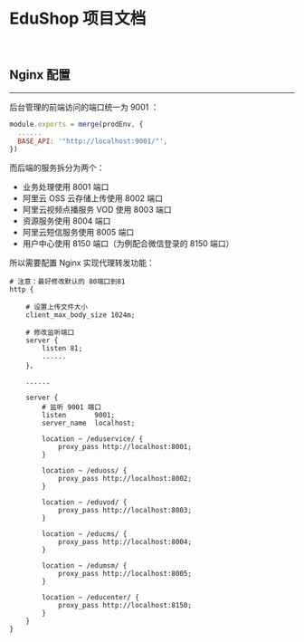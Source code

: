 
# EduShop 项目文档

<br>

## Nginx 配置

---

后台管理的前端访问的端口统一为 9001 ：

```javascript
module.exports = merge(prodEnv, {
  ......
  BASE_API: '"http://localhost:9001/"',
})
```

而后端的服务拆分为两个：

* 业务处理使用 8001 端口
* 阿里云 OSS 云存储上传使用 8002 端口
* 阿里云视频点播服务 VOD 使用 8003 端口
* 资源服务使用 8004 端口
* 阿里云短信服务使用 8005 端口
* 用户中心使用 8150 端口（为例配合微信登录的 8150 端口）

所以需要配置 Nginx 实现代理转发功能：

```nginx
# 注意：最好修改默认的 80端口到81
http {

    # 设置上传文件大小
    client_max_body_size 1024m;

    # 修改监听端口
    server {
        listen 81;
        ......
    }，
    
    ......

    server {
        # 监听 9001 端口
        listen       9001;
        server_name  localhost;

        location ~ /eduservice/ {
            proxy_pass http://localhost:8001;
        }

        location ~ /eduoss/ {
            proxy_pass http://localhost:8002;
        }
        
        location ~ /eduvod/ {           
            proxy_pass http://localhost:8003;
        }
        
        location ~ /educms/ {           
            proxy_pass http://localhost:8004;
        }
        
        location ~ /edumsm/ {           
            proxy_pass http://localhost:8005;
        }
        
        location ~ /educenter/ {           
            proxy_pass http://localhost:8150;
        }
    }
}
```

